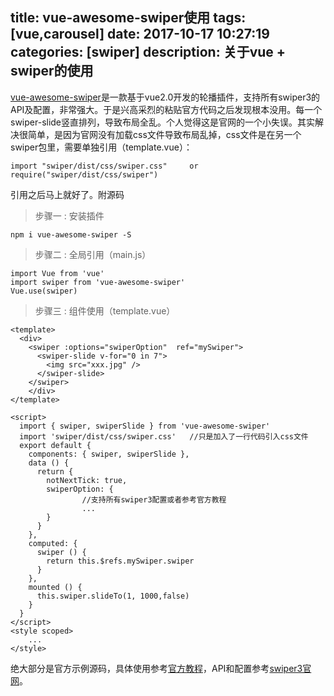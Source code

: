 title: vue-awesome-swiper使用
tags: [vue,carousel]
date: 2017-10-17 10:27:19
categories: [swiper]
description: 关于vue + swiper的使用
---
[vue-awesome-swiper](https://www.npmjs.com/package/vue-awesome-swiper)是一款基于vue2.0开发的轮播插件，支持所有swiper3的API及配置，非常强大。于是兴高采烈的粘贴官方代码之后发现根本没用。每一个swiper-slide竖直排列，导致布局全乱。个人觉得这是官网的一个小失误。其实解决很简单，是因为官网没有加载css文件导致布局乱掉，css文件是在另一个swiper包里，需要单独引用（template.vue）：
```
import "swiper/dist/css/swiper.css"     or      require("swiper/dist/css/swiper")
```
引用之后马上就好了。附源码
>步骤一 : 安装插件
```
npm i vue-awesome-swiper -S
```
>步骤二 : 全局引用（main.js）
```
import Vue from 'vue'
import swiper from 'vue-awesome-swiper'
Vue.use(swiper)
```
>步骤三 : 组件使用（template.vue）
```
<template>
  <div>  
    <swiper :options="swiperOption"  ref="mySwiper">  
      <swiper-slide v-for="0 in 7">  
        <img src="xxx.jpg" />
      </swiper-slide>  
    </swiper>  
    </div>  
</template>  

<script>
  import { swiper, swiperSlide } from 'vue-awesome-swiper'
  import 'swiper/dist/css/swiper.css'   //只是加入了一行代码引入css文件
  export default {
    components: { swiper, swiperSlide },
    data () {
      return {
        notNextTick: true,
        swiperOption: {
                //支持所有swiper3配置或者参考官方教程
                ...
        }
      }
    },
    computed: {
      swiper () {
        return this.$refs.mySwiper.swiper
      }
    },
    mounted () {
      this.swiper.slideTo(1, 1000,false)
    }
  }
</script>
<style scoped>
	...
</style>
```
绝大部分是官方示例源码，具体使用参考[官方教程](https://www.npmjs.com/package/vue-awesome-swiper)，API和配置参考[swiper3官网](http://www.swiper.com.cn/api/index.html)。